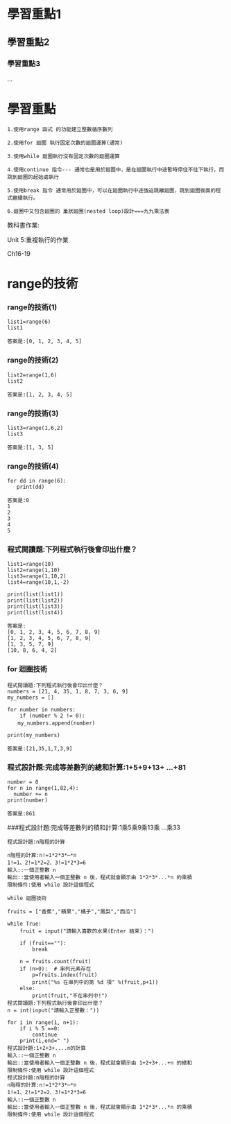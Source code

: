 # 學習重點1

## 學習重點2

### 學習重點3

...

# 學習重點

```
1.使用range 函式 的功能建立整數循序數列

2.使用for 廻圈 執行固定次數的廻圈運算(通常)

3.使用while 廻圈執行沒有固定次數的廻圈運算

4.使用continue 指令--- 通常也是用於廻圈中，是在廻圈執行中途暫時停住不往下執行，而跳到廻圈的起始處執行

5.使用break 指令 通常用於廻圈中，可以在廻圈執行中途強迫跳離廻圈，跳到廻圈後面的程式繼續執行。

6.廻圈中又包含廻圈的 巢狀廻圈(nested loop)設計===九九乘法表
```
教科書作業:

Unit 5:重複執行的作業

Ch16-19

# range的技術
### range的技術(1)
```
list1=range(6)
list1
```
```
答案是:[0, 1, 2, 3, 4, 5]
```
### range的技術(2)
```
list2=range(1,6)
list2
```
```
答案是:[1, 2, 3, 4, 5]
```
### range的技術(3)
```
list3=range(1,6,2)
list3
```
```
答案是:[1, 3, 5]
```
### range的技術(4)
```
for dd in range(6):
   print(dd)
   ```
   ```
答案是:0
1
2
3
4
5
```

### 程式閱讀題:下列程式執行後會印出什麼？
```
list1=range(10)
list2=range(1,10)
list3=range(1,10,2)
list4=range(10,1,-2)

print(list(list1))
print(list(list2))
print(list(list3)) 
print(list(list4))  

```
```
答案是:
[0, 1, 2, 3, 4, 5, 6, 7, 8, 9]
[1, 2, 3, 4, 5, 6, 7, 8, 9]
[1, 3, 5, 7, 9]
[10, 8, 6, 4, 2]
 ```
### for 迴圈技術
```
程式閱讀題:下列程式執行後會印出什麼？
numbers = [21, 4, 35, 1, 8, 7, 3, 6, 9]
my_numbers = []

for number in numbers:
    if (number % 2 != 0): 
　　my_numbers.append(number)

print(my_numbers)
```
```
答案是:[21,35,1,7,3,9]
```

### 程式設計題:完成等差數列的總和計算:1+5+9+13+ ...+81
```
number = 0
for n in range(1,82,4):
  number += n
print(number)
```
```
答案是:861
```
###程式設計題:完成等差數列的積和計算:1乘5乘9乘13乘 ...乘33
```
程式設計題:n階程的計算

n階程的計算:n!=1*2*3*⋯*n
1!=1、2!=1*2=2、3!=1*2*3=6
輸入::一個正整數 n
輸出::當使用者輸入一個正整數 n 後，程式就會顯示由 1*2*3*...*n 的乘積
限制條件:使用 while 設計這個程式

while 迴圈技術

fruits = ["香蕉","蘋果","橘子","鳳梨","西瓜"]

while True:
    fruit = input("請輸入喜歡的水果(Enter 結束)：")

    if (fruit==""):
        break

    n = fruits.count(fruit) 
    if (n>0):  # 串列元素存在
        p=fruits.index(fruit)
        print("%s 在串列中的第 %d 項" %(fruit,p+1))
    else:
        print(fruit,"不在串列中!")
程式閱讀題:下列程式執行後會印出什麼？
n = int(input("請輸入正整數："))

for i in range(1, n+1):
    if i % 5 ==0:
        continue
    print(i,end=" ")
程式設計題:1+2+3+....n的計算
輸入::一個正整數 n
輸出::當使用者輸入一個正整數 n 後，程式就會顯示由 1+2+3+...+n 的總和
限制條件:使用 while 設計這個程式
程式設計題:n階程的計算
n階程的計算:n!=1*2*3*⋯*n
1!=1、2!=1*2=2、3!=1*2*3=6
輸入::一個正整數 n
輸出::當使用者輸入一個正整數 n 後，程式就會顯示由 1*2*3*...*n 的乘積
限制條件:使用 while 設計這個程式
